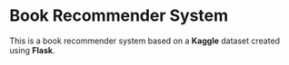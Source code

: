 # Book Recommender System
This is a book recommender system based on a **Kaggle** dataset created using **Flask**.
